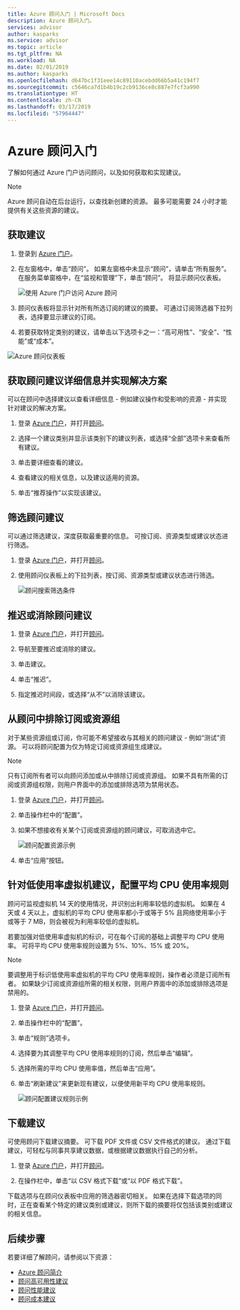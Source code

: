 ```yaml
---
title: Azure 顾问入门 | Microsoft Docs
description: Azure 顾问入门。
services: advisor
author: kasparks
ms.service: advisor
ms.topic: article
ms.tgt_pltfrm: NA
ms.workload: NA
ms.date: 02/01/2019
ms.author: kasparks
ms.openlocfilehash: d647bc1f31eee14c89110acebdd66b5a41c194f7
ms.sourcegitcommit: c5646ca7d1b4b19c2cb9136ce8c887e7fcf3a990
ms.translationtype: HT
ms.contentlocale: zh-CN
ms.lasthandoff: 03/17/2019
ms.locfileid: "57964447"
---
```

# <a name="get-started-with-azure-advisor"></a>Azure 顾问入门

了解如何通过 Azure 门户访问顾问，以及如何获取和实现建议。

> [!NOTE]
> Azure 顾问自动在后台运行，以查找新创建的资源。 最多可能需要 24 小时才能提供有关这些资源的建议。

## <a name="get-recommendations"></a>获取建议

1. 登录到 [Azure 门户](https://portal.azure.cn)。

2. 在左窗格中，单击“顾问”。  如果左窗格中未显示“顾问”，请单击“所有服务”。  在服务菜单窗格中，在“监视和管理”下，单击“顾问”。
 将显示顾问仪表板。

   ![使用 Azure 门户访问 Azure 顾问](./media/advisor-get-started/advisor-portal-menu.png) 

4. 顾问仪表板将显示针对所有所选订阅的建议的摘要。  可通过订阅筛选器下拉列表，选择要显示建议的订阅。

5. 若要获取特定类别的建议，请单击以下选项卡之一：“高可用性”、“安全”、“性能”或“成本”。 

  ![Azure 顾问仪表板](./media/advisor-overview/advisor-dashboard.png)

## <a name="get-advisor-recommendation-details-and-implement-a-solution"></a>获取顾问建议详细信息并实现解决方案

可以在顾问中选择建议以查看详细信息 - 例如建议操作和受影响的资源 - 并实现针对建议的解决方案。  

1. 登录 [Azure 门户](https://portal.azure.cn)，并打开[顾问](https://portal.azure.cn/#blade/Microsoft_Azure_Expert/AdvisorBlade)。

2. 选择一个建议类别并显示该类别下的建议列表，或选择“全部”选项卡来查看所有建议。

3. 单击要详细查看的建议。

4. 查看建议的相关信息，以及建议适用的资源。

5. 单击“推荐操作”以实现该建议。

## <a name="filter-advisor-recommendations"></a>筛选顾问建议

可以通过筛选建议，深度获取最重要的信息。  可按订阅、资源类型或建议状态进行筛选。  

1. 登录 [Azure 门户](https://portal.azure.cn)，并打开[顾问](https://portal.azure.cn/#blade/Microsoft_Azure_Expert/AdvisorBlade)。

2.  使用顾问仪表板上的下拉列表，按订阅、资源类型或建议状态进行筛选。

    ![顾问搜索筛选条件](./media/advisor-get-started/advisor-filters.png)

## <a name="postpone-or-dismiss-advisor-recommendations"></a>推迟或消除顾问建议

1. 登录 [Azure 门户](https://portal.azure.cn)，并打开[顾问](https://portal.azure.cn/#blade/Microsoft_Azure_Expert/AdvisorBlade)。

2. 导航至要推迟或消除的建议。

3. 单击建议。

4. 单击“推迟”。 

5. 指定推迟时间段，或选择“从不”以消除该建议。

## <a name="exclude-subscriptions-or-resource-groups-from-advisor"></a>从顾问中排除订阅或资源组

对于某些资源组或订阅，你可能不希望接收与其相关的顾问建议 - 例如“测试”资源。  可以将顾问配置为仅为特定订阅或资源组生成建议。

> [!NOTE]
> 只有订阅所有者可以向顾问添加或从中排除订阅或资源组。  如果不具有所需的订阅或资源组权限，则用户界面中的添加或排除选项为禁用状态。

1. 登录 [Azure 门户](https://portal.azure.cn)，并打开[顾问](https://portal.azure.cn/#blade/Microsoft_Azure_Expert/AdvisorBlade)。

2. 单击操作栏中的“配置”。

3. 如果不想接收有关某个订阅或资源组的顾问建议，可取消选中它。

    ![顾问配置资源示例](./media/advisor-get-started/advisor-configure-resources.png)

4. 单击“应用”按钮。

## <a name="configure-the-average-cpu-utilization-rule-for-the-low-usage-virtual-machine-recommendation"></a>针对低使用率虚拟机建议，配置平均 CPU 使用率规则

顾问可监视虚拟机 14 天的使用情况，并识别出利用率较低的虚拟机。 如果在 4 天或 4 天以上，虚拟机的平均 CPU 使用率都小于或等于 5% 且网络使用率小于或等于 7 MB，则会被视为利用率较低的虚拟机。

若要加强对低使用率虚拟机的标识，可在每个订阅的基础上调整平均 CPU 使用率。  可将平均 CPU 使用率规则设置为 5%、10%、15% 或 20%。

> [!NOTE]
> 要调整用于标识低使用率虚拟机的平均 CPU 使用率规则，操作者必须是订阅所有者。  如果缺少订阅或资源组所需的相关权限，则用户界面中的添加或排除选项是禁用的。 

1. 登录 [Azure 门户](https://portal.azure.cn)，并打开[顾问](https://portal.azure.cn/#blade/Microsoft_Azure_Expert/AdvisorBlade)。

2. 单击操作栏中的“配置”。

3. 单击“规则”选项卡。

4. 选择要为其调整平均 CPU 使用率规则的订阅，然后单击“编辑”。

5. 选择所需的平均 CPU 使用率值，然后单击“应用”。

6. 单击“刷新建议”来更新现有建议，以便使用新平均 CPU 使用率规则。 

   ![顾问配置建议规则示例](./media/advisor-get-started/advisor-configure-rules.png)

## <a name="download-recommendations"></a>下载建议

可使用顾问下载建议摘要。  可下载 PDF 文件或 CSV 文件格式的建议。  通过下载建议，可轻松与同事共享建议数据，或根据建议数据执行自己的分析。

1. 登录 [Azure 门户](https://portal.azure.cn)，并打开[顾问](https://portal.azure.cn/#blade/Microsoft_Azure_Expert/AdvisorBlade)。

2. 在操作栏中，单击“以 CSV 格式下载”或“以 PDF 格式下载”。

下载选项与在顾问仪表板中应用的筛选器密切相关。  如果在选择下载选项的同时，正在查看某个特定的建议类别或建议，则所下载的摘要将仅包括该类别或建议的相关信息。 

## <a name="next-steps"></a>后续步骤

若要详细了解顾问，请参阅以下资源：
* [Azure 顾问简介](advisor-overview.md)
* [顾问高可用性建议](advisor-high-availability-recommendations.md)
* [顾问性能建议](advisor-performance-recommendations.md)
* [顾问成本建议](advisor-cost-recommendations.md)
